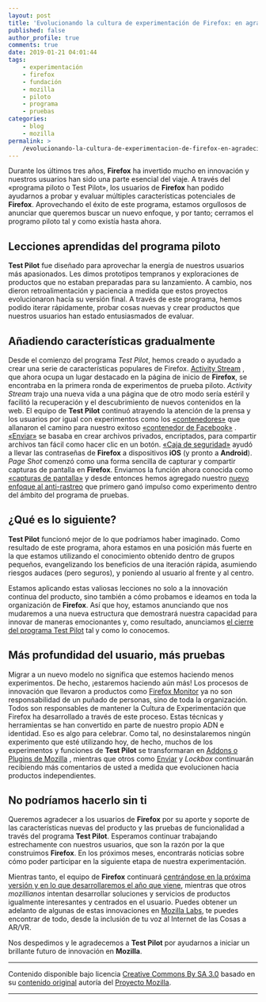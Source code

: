 ```yaml
---
layout: post
title: 'Evolucionando la cultura de experimentación de Firefox: en agradecimiento al programa Test Pilot'
published: false
author_profile: true
comments: true
date: 2019-01-21 04:01:44
tags:
    - experimentación
    - firefox
    - fundación
    - mozilla
    - piloto
    - programa
    - pruebas
categories:
    - blog
    - mozilla
permalink: >
    /evolucionando-la-cultura-de-experimentacion-de-firefox-en-agradecimiento-al-programa-test-pilot
---
```

Durante los últimos tres años, **Firefox** ha invertido mucho en innovación y nuestros usuarios han sido una parte esencial del viaje. A través del &#171;programa piloto o Test Pilot&#187;, los usuarios de **Firefox** han podido ayudarnos a probar y evaluar múltiples características potenciales de **Firefox**. Aprovechando el éxito de este programa, estamos orgullosos de anunciar que queremos buscar un nuevo enfoque, y por tanto; cerramos el programo piloto tal y como existía hasta ahora.

## Lecciones aprendidas del programa piloto

**Test Pilot** fue diseñado para aprovechar la energía de nuestros usuarios más apasionados. Les dimos prototipos tempranos y exploraciones de productos que no estaban preparadas para su lanzamiento. A cambio, nos dieron retroalimentación y paciencia a medida que estos proyectos evolucionaron hacía su versión final. A través de este programa, hemos podido iterar rápidamente, probar cosas nuevas y crear productos que nuestros usuarios han estado entusiasmados de evaluar.

## Añadiendo características gradualmente

Desde el comienzo del programa _Test Pilot_, hemos creado o ayudado a crear una serie de características populares de Firefox. [Activity Stream][1] , que ahora ocupa un lugar destacado en la página de inicio de **Firefox**, se encontraba en la primera ronda de experimentos de prueba piloto. _Activity Stream_ trajo una nueva vida a una página que de otro modo sería estéril y facilitó la recuperación y el descubrimiento de nuevos contenidos en la web. El equipo de **Test Pilot** continuó atrayendo la atención de la prensa y los usuarios por igual con experimentos como los [&#171;contenedores&#187;][2] que allanaron el camino para nuestro exitoso [&#171;contenedor de Facebook&#187;][3] . [&#171;Enviar&#187;][4] se basaba en crear archivos privados, encriptados, para compartir archivos tan fácil como hacer clic en un botón. [&#171;Caja de seguridad&#187;][5] ayudó a llevar las contraseñas de **Firefox** a dispositivos **iOS** (y pronto a **Android**). _Page Shot_ comenzó como una forma sencilla de capturar y compartir capturas de pantalla en **Firefox**. Enviamos la función ahora conocida como [&#171;capturas de pantalla&#187;][6] y desde entonces hemos agregado nuestro [nuevo enfoque al anti-rastreo][7] que primero ganó impulso como experimento dentro del ámbito del programa de pruebas.

## ¿Qué es lo siguiente?

**Test Pilot** funcionó mejor de lo que podríamos haber imaginado. Como resultado de este programa, ahora estamos en una posición más fuerte en la que estamos utilizando el conocimiento obtenido dentro de grupos pequeños, evangelizando los beneficios de una iteración rápida, asumiendo riesgos audaces (pero seguros), y poniendo al usuario al frente y al centro.

Estamos aplicando estas valiosas lecciones no solo a la innovación continua del producto, sino también a cómo probamos e ideamos en toda la organización de **Firefox**. Así que hoy, estamos anunciando que nos mudaremos a una nueva estructura que demostrará nuestra capacidad para innovar de maneras emocionantes y, como resultado, anunciamos [el cierre del programa Test Pilot][8] tal y como lo conocemos.

## Más profundidad del usuario, más pruebas

Migrar a un nuevo modelo no significa que estemos haciendo menos experimentos. De hecho, ¡estaremos haciendo aún más! Los procesos de innovación que llevaron a productos como [Firefox Monitor][9] ya no son responsabilidad de un puñado de personas, sino de toda la organización. Todos son responsables de mantener la Cultura de Experimentación que Firefox ha desarrollado a través de este proceso. Estas técnicas y herramientas se han convertido en parte de nuestro propio ADN e identidad. Eso es algo para celebrar. Como tal, no desinstalaremos ningún experimento que esté utilizando hoy, de hecho, muchos de los experimentos y funciones de **Test Pilot** se transformaran en [Addons o Plugins de Mozilla][10] , mientras que otros como [Enviar][4] y _Lockbox_ continuarán recibiendo más comentarios de usted a medida que evolucionen hacia productos independientes.

## No podríamos hacerlo sin ti

Queremos agradecer a los usuarios de **Firefox** por su aporte y soporte de las características nuevas del producto y las pruebas de funcionalidad a través del programa **Test Pilot**. Esperamos continuar trabajando estrechamente con nuestros usuarios, que son la razón por la que construimos **Firefox**. En los próximos meses, encontrarás noticias sobre cómo poder participar en la siguiente etapa de nuestra experimentación.

Mientras tanto, el equipo de **Firefox** continuará [centrándose en la próxima versión y en lo que desarrollaremos el año que viene][11], mientras que otros _mozillianos_ intentan desarrollar soluciones y servicios de productos igualmente interesantes y centrados en el usuario. Puedes obtener un adelanto de algunas de estas innovaciones en [Mozilla Labs][12], te puedes encontrar de todo, desde la inclusión de tu voz al Internet de las Cosas a AR/VR.

Nos despedimos y le agradecemos a **Test Pilot** por ayudarnos a iniciar un brillante futuro de innovación en **Mozilla**.

* * *

Contenido disponible bajo licencia [Creative Commons By SA 3.0][13] basado en su [contenido original][14] autoría del [Proyecto Mozilla][15].

* * *

 [1]: https://medium.com/firefox-test-pilot/graduation-report-activity-stream-31aed429bd49
 [2]: https://addons.mozilla.org/en-US/firefox/addon/multi-account-containers/
 [3]: https://blog.mozilla.org/firefox/facebook-container-extension/
 [4]: https://send.firefox.com/
 [5]: https://itunes.apple.com/us/app/firefox-lockbox/id1314000270?mt=8
 [6]: https://medium.com/firefox-test-pilot/screenshots-is-shipping-in-firefox-56-25ecbe0d5b91
 [7]: https://blog.mozilla.org/futurereleases/2018/08/30/changing-our-approach-to-anti-tracking/
 [8]: https://medium.com/firefox-test-pilot/adios-amigo-51bec2a00072
 [9]: https://blog.mozilla.org/blog/2018/09/25/introducing-firefox-monitor-helping-people-take-control-after-a-data-breach/
 [10]: https://addons.mozilla.org/
 [11]: https://blog.mozilla.org/futurereleases/2018/10/23/the-path-to-enhanced-tracking-protection/
 [12]: https://blog.mozilla.org/blog/2018/12/20/create-test-innovate-repeat/
 [13]: https://creativecommons.org/licenses/by-sa/3.0/es/deed.es_PE
 [14]: https://blog.mozilla.org/blog/2019/01/15/evolving-firefoxs-culture-of-experimentation-a-thank-you-from-the-test-pilot-program/
 [15]: https://www.mozilla.org/es-ES/about/manifesto/details/